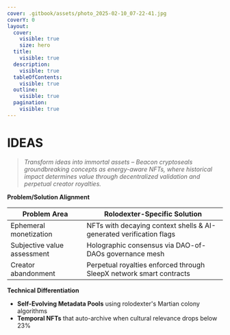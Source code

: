 ```yaml
---
cover: .gitbook/assets/photo_2025-02-10_07-22-41.jpg
coverY: 0
layout:
  cover:
    visible: true
    size: hero
  title:
    visible: true
  description:
    visible: true
  tableOfContents:
    visible: true
  outline:
    visible: true
  pagination:
    visible: true
---
```


# IDEAS

> _Transform ideas into immortal assets – Beacon cryptoseals groundbreaking concepts as energy-aware NFTs, where historical impact determines value through decentralized validation and perpetual creator royalties._

**Problem/Solution Alignment**  

| Problem Area | Rolodexter-Specific Solution |  
|--------------|------------------------------|  
| Ephemeral monetization | NFTs with decaying context shells & AI-generated verification flags |  
| Subjective value assessment | Holographic consensus via DAO-of-DAOs governance mesh |  
| Creator abandonment | Perpetual royalties enforced through SleepX network smart contracts |  

**Technical Differentiation**  

- **Self-Evolving Metadata Pools** using rolodexter's Martian colony algorithms
- **Temporal NFTs** that auto-archive when cultural relevance drops below 23%
